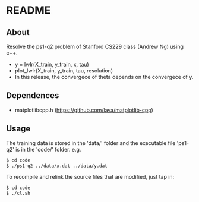 # README

## About
Resolve the ps1-q2 problem of Stanford CS229 class (Andrew Ng) using c++.

- y = lwlr(X_train, y_train, x, tau)
- plot_lwlr(X_train, y_train, tau, resolution)
- In this release, the convergece of theta depends on the convergece of y.

## Dependences
- matplotlibcpp.h (https://github.com/lava/matplotlib-cpp)

## Usage
The training data is stored in the 'data/' folder and the executable file 'ps1-q2' is in the 'code/' folder. 
e.g. 

```bash
$ cd code
$ ./ps1-q2 ../data/x.dat ../data/y.dat
```

To recompile and relink the source files that are modified, just tap in:

```bash
$ cd code
$ ./cl.sh
```
